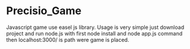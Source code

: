 # Precisio_Game
Javascript game use easel js library.
Usage is very simple just download project and run node.js with first node install and node app.js command then localhost:3000/ is path were game is placed.
